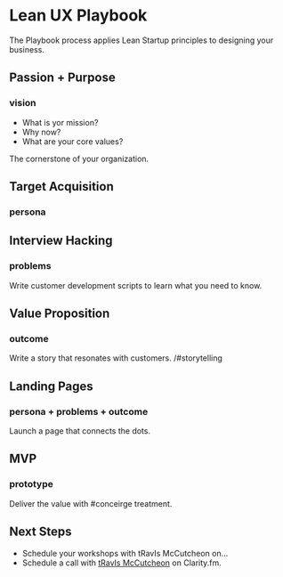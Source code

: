 Lean UX Playbook
================================

The Playbook process applies Lean Startup principles to designing your business.

Passion &#043; Purpose
------------------------- 
### vision

* What is yor mission?
* Why now?
* What are your core values?

The cornerstone of your organization.

Target Acquisition
------------------------- 
### persona

Interview Hacking
------------------------- 
### problems 

Write customer development scripts to learn what you need to know.

Value Proposition
------------------------- 
### outcome

Write a story that resonates with customers. /#storytelling

Landing Pages
------------------------- 
### persona + problems + outcome

Launch a page that connects the dots.

MVP
------------------------- 
### prototype

Deliver the value with #conceirge treatment.

Next Steps
-------------------------

* Schedule your workshops with tRavIs McCutcheon on...
* Schedule a call with [tRavIs McCutcheon](https://clarity.fm/#/travismccutcheon) on Clarity.fm.
